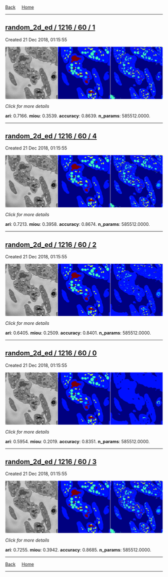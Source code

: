 
[Back](..)&nbsp;&nbsp;&nbsp;&nbsp;&nbsp;[Home](https://leapmanlab.github.io/snapshots)

---

<div class="summary"><a href="1"><h2>random_2d_ed / 1216 / 60 / 1</h2></a><p>Created 21 Dec 2018, 01:15:55
</p><a href="1"><img src="1/media/summary.png" align="center"></a><p>
<i>Click for more details</i>
</p></div>

**ari**: 0.7166. **miou**: 0.3539. **accuracy**: 0.8639. **n_params**: 585512.0000. 

---

<div class="summary"><a href="4"><h2>random_2d_ed / 1216 / 60 / 4</h2></a><p>Created 21 Dec 2018, 01:15:55
</p><a href="4"><img src="4/media/summary.png" align="center"></a><p>
<i>Click for more details</i>
</p></div>

**ari**: 0.7213. **miou**: 0.3958. **accuracy**: 0.8674. **n_params**: 585512.0000. 

---

<div class="summary"><a href="2"><h2>random_2d_ed / 1216 / 60 / 2</h2></a><p>Created 21 Dec 2018, 01:15:55
</p><a href="2"><img src="2/media/summary.png" align="center"></a><p>
<i>Click for more details</i>
</p></div>

**ari**: 0.6405. **miou**: 0.2509. **accuracy**: 0.8401. **n_params**: 585512.0000. 

---

<div class="summary"><a href="0"><h2>random_2d_ed / 1216 / 60 / 0</h2></a><p>Created 21 Dec 2018, 01:15:55
</p><a href="0"><img src="0/media/summary.png" align="center"></a><p>
<i>Click for more details</i>
</p></div>

**ari**: 0.5954. **miou**: 0.2019. **accuracy**: 0.8351. **n_params**: 585512.0000. 

---

<div class="summary"><a href="3"><h2>random_2d_ed / 1216 / 60 / 3</h2></a><p>Created 21 Dec 2018, 01:15:55
</p><a href="3"><img src="3/media/summary.png" align="center"></a><p>
<i>Click for more details</i>
</p></div>

**ari**: 0.7255. **miou**: 0.3942. **accuracy**: 0.8685. **n_params**: 585512.0000. 

---

[Back](..)&nbsp;&nbsp;&nbsp;&nbsp;&nbsp;[Home](https://leapmanlab.github.io/snapshots)

---